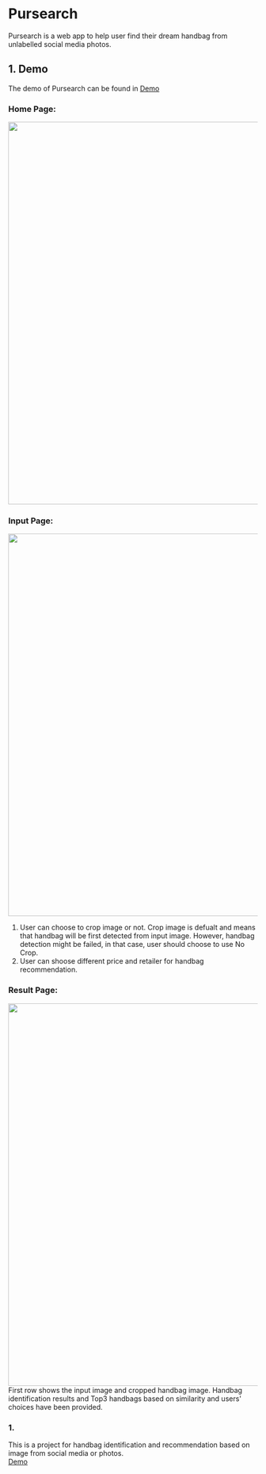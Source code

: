 # Pursearch
Pursearch is a web app to help user find their dream handbag from unlabelled social media photos.<br>
## 1. Demo
The demo of Pursearch can be found in [Demo](http://Pursearch.com)<br>
### Home Page: 
<img src="https://github.com/jenniening/Pursearch/blob/master/demo/Homepage.png" width="771"></img>
### Input Page:
<img src="https://github.com/jenniening/Pursearch/blob/master/demo/Input.png" width="771" ></img>
1. User can choose to crop image or not. Crop image is defualt and means that handbag will be first detected from input image. However, handbag detection might be failed, in that case, user should choose to use No Crop.<br>
2. User can shoose different price and retailer for handbag recommendation.
### Result Page:
<img src="https://github.com/jenniening/Pursearch/blob/master/demo/Pursearchresult.png" width="771" ></img>
First row shows the input image and cropped handbag image. Handbag identification results and Top3 handbags based on similarity and users' choices have been provided. 
### 1. 
This is a project for handbag identification and recommendation based on image from social media or photos.<br>
[Demo](http://Pursearch.com)
